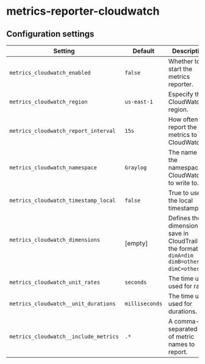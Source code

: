 # metrics-reporter-cloudwatch

## Configuration settings

| Setting                                     | Default          | Description                                                                                       |
| ------------------------------------------- | ---------------- | ------------------------------------------------------------------------------------------------- |
| `metrics_cloudwatch_enabled`                | `false`          | Whether to start the metrics reporter.                                                            |
| `metrics_cloudwatch_region`                 | `us-east-1`      | Especify the CloudWatch region.                                                                   |
| `metrics_cloudwatch_report_interval`        | `15s`            | How often to report the metrics to CloudWatch.                                                    |
| `metrics_cloudwatch_namespace`              | `Graylog`        | The name of the namespace of CloudWatch to write to.                                              |
| `metrics_cloudwatch_timestamp_local`        | `false`          | True to use the local timestamp.                                                                  |
| `metrics_cloudwatch_dimensions`             | [empty]          | Defines the dimension to save in CloudTrail in the format `dimA=dim dimB=otherDim dimC=otherDim`. |
| `metrics_cloudwatch_unit_rates`             | `seconds`        | The time unit used for rates.                                                                     |
| `metrics_cloudwatch__unit_durations`        | `milliseconds`   | The time unit used for durations.                                                                 |
| `metrics_cloudwatch__include_metrics`       | `.*`             | A comma-separated list of metric names to report.                                                 |
